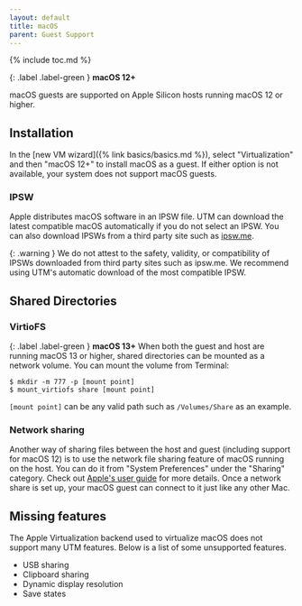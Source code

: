 ```yaml
---
layout: default
title: macOS
parent: Guest Support
---
```

{% include toc.md %}

{: .label .label-green }
**macOS 12+**

macOS guests are supported on Apple Silicon hosts running macOS 12 or higher.

## Installation
In the [new VM wizard]({% link basics/basics.md %}), select "Virtualization" and then "macOS 12+" to install macOS as a guest. If either option is not available, your system does not support macOS guests.

### IPSW
Apple distributes macOS software in an IPSW file. UTM can download the latest compatible macOS automatically if you do not select an IPSW. You can also download IPSWs from a third party site such as [ipsw.me](https://ipsw.me/VirtualMac2,1).

{: .warning }
We do not attest to the safety, validity, or compatibility of IPSWs downloaded from third party sites such as ipsw.me. We recommend using UTM's automatic download of the most compatible IPSW.

## Shared Directories

### VirtioFS
{: .label .label-green }
**macOS 13+**
When both the guest and host are running macOS 13 or higher, shared directories can be mounted as a network volume. You can mount the volume from Terminal:

```
$ mkdir -m 777 -p [mount point]
$ mount_virtiofs share [mount point]
```

`[mount point]` can be any valid path such as `/Volumes/Share` as an example.

### Network sharing
Another way of sharing files between the host and guest (including support for macOS 12) is to use the network file sharing feature of macOS running on the host. You can do it from "System Preferences" under the "Sharing" category. Check out [Apple's user guide](https://support.apple.com/guide/mac-help/set-up-file-sharing-on-mac-mh17131/mac) for more details. Once a network share is set up, your macOS guest can connect to it just like any other Mac.

## Missing features
The Apple Virtualization backend used to virtualize macOS does not support many UTM features. Below is a list of some unsupported features.

* USB sharing
* Clipboard sharing
* Dynamic display resolution
* Save states
